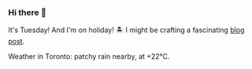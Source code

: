 ### Hi there :wave:

It's Tuesday! And I'm on holiday! :desert_island: I might be crafting a fascinating [blog post](https://benjaminwuethrich.dev).

Weather in Toronto: patchy rain nearby, at +22°C.

